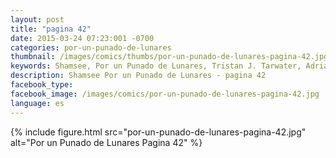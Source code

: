 ```yaml
---
layout: post
title: "pagina 42"
date: 2015-03-24 07:23:001 -0700
categories: por-un-punado-de-lunares
thumbnail: /images/comics/thumbs/por-un-punado-de-lunares-pagina-42.jpg
keywords: Shamsee, Por un Punado de Lunares, Tristan J. Tarwater, Adrian Ricker
description: Shamsee Por un Punado de Lunares - pagina 42
facebook_type: 
facebook_image: /images/comics/por-un-punado-de-lunares-pagina-42.jpg
language: es
---
```

{% include figure.html src="por-un-punado-de-lunares-pagina-42.jpg" alt="Por un Punado de Lunares Pagina 42" %}
